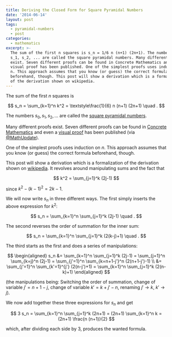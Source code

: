 ```yaml
---
title: Deriving the Closed Form for Square Pyramidal Numbers
date: '2014-06-14'
layout: post
tags:
  - pyramidal-numbers
  - post
categories:
  - mathematics
excerpt: >-
  The sum of the first n squares is s_n = 1/6 n (n+1) (2n+1). The numbers s_0,
  s_1, s_2, ... are called the square pyramidal numbers. Many different proofs
  exist. Seven different proofs can be found in Concrete Mathematics and even a
  visual proof has been published. One of the simplest proofs uses induction on
  n. This approach assumes that you know (or guess) the correct formula
  beforehand, though. This post will show a derivation which is a formalization
  of the derivation shown on wikipedia.
---
```

The sum of the first $n$ squares is

$$
s_n = \sum_{k=1}^n k^2 = \textstyle\frac{1}{6} n (n+1) (2n+1) \quad .
$$

The numbers $s_0, s_1, s_2, \ldots$ are called the [square pyramidal numbers](http://oeis.org/A000330).

Many different proofs exist. Seven different proofs can be found in [Concrete Mathematics](/refs/concrete) and even a [visual proof](http://www.maa.org/programs/faculty-and-departments/classroom-capsules-and-notes/proof-without-words-sum-of-squares-0) has been published (via [@MathUpdate](https://twitter.com/MathUpdate)).

One of the simplest proofs uses induction on *n*. This approach assumes that you know (or guess) the correct formula beforehand, though.

This post will show a derivation which is a formalization of the derivation shown on [wikipedia](http://en.wikipedia.org/wiki/Square_pyramidal_number#Derivation_of_the_summation_formula).<span></span> It revolves around manipulating sums and the fact that

$$
k^2 = \sum_{j=1}^k (2j-1)
$$

since $k^2 - (k-1)^2 = 2k-1$.

We will now write $s_n$ in three different ways. The first simply inserts the above expression for $k^2$:

$$
s_n = \sum_{k=1}^n \sum_{j=1}^k (2j-1) \quad .
$$

The second reverses the order of summation for the inner sum:

$$
s_n = \sum_{k=1}^n \sum_{j=1}^k (2(k-j)+1) \quad .
$$

The third starts as the first and does a series of manipulations:

$$
\begin{aligned} s_n &= \sum_{k=1}^n \sum_{j=1}^k (2j-1) = \sum_{j=1}^n \sum_{k=j}^n (2j-1) = \sum_{j'=1}^n \sum_{k=n+1-j'}^n (2(n+1-j')-1) \\ &= \sum_{j'=1}^n \sum_{k'=1}^{j'} (2(n-j')+1) = \sum_{k=1}^n \sum_{j=1}^k (2(n-k)+1) \end{aligned}
$$

(the manipulations being: Switching the order of summation, change of variable $j' = n+1-j$, change of variable $k' = k+j'-n$, renaming $j' \rightarrow k$, $k' \rightarrow j$).

We now add together these three expressions for $s_n$ and get

$$
3 s_n = \sum_{k=1}^n \sum_{j=1}^k (2n+1) = (2n+1) \sum_{k=1}^n k = (2n+1) \frac{n (n+1)}{2}
$$

which, after dividing each side by 3, produces the wanted formula.

